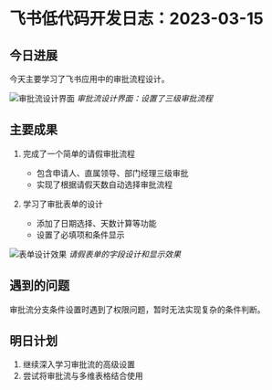 # 飞书低代码开发日志：2023-03-15

## 今日进展

今天主要学习了飞书应用中的审批流程设计。

![审批流设计界面](https://i.imgur.com/example6.png)
*审批流设计界面：设置了三级审批流程*

## 主要成果

1. 完成了一个简单的请假审批流程
   - 包含申请人、直属领导、部门经理三级审批
   - 实现了根据请假天数自动选择审批流程

2. 学习了审批表单的设计
   - 添加了日期选择、天数计算等功能
   - 设置了必填项和条件显示

![表单设计效果](https://i.imgur.com/example7.png)
*请假表单的字段设计和显示效果*

## 遇到的问题

审批流分支条件设置时遇到了权限问题，暂时无法实现复杂的条件判断。

## 明日计划

1. 继续深入学习审批流的高级设置
2. 尝试将审批流与多维表格结合使用 